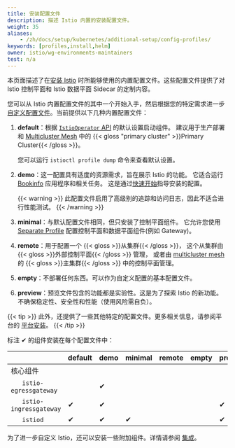```yaml
---
title: 安装配置文件
description: 描述 Istio 内置的安装配置文件。
weight: 35
aliases:
    - /zh/docs/setup/kubernetes/additional-setup/config-profiles/
keywords: [profiles,install,helm]
owner: istio/wg-environments-maintainers
test: n/a
---
```


本页面描述了在[安装 Istio](/zh/docs/setup/install/istioctl/) 时所能够使用的内置配置文件。这些配置文件提供了对 Istio 控制平面和 Istio 数据平面 Sidecar 的定制内容。

您可以从 Istio 内置配置文件的其中一个开始入手，然后根据您的特定需求进一步[自定义配置文件](/zh/docs/setup/additional-setup/customize-installation/)。当前提供以下几种内置配置文件：

1. **default**：根据 [`IstioOperator` API](/zh/docs/reference/config/istio.operator.v1alpha1/) 的默认设置启动组件。
    建议用于生产部署和 [Multicluster Mesh](/zh/docs/ops/deployment/deployment-models/#multiple-clusters) 中的 {{< gloss "primary cluster" >}}Primary Cluster{{< /gloss >}}。

    您可以运行 `istioctl profile dump` 命令来查看默认设置。

1. **demo**：这一配置具有适度的资源需求，旨在展示 Istio 的功能。
    它适合运行 [Bookinfo](/zh/docs/examples/bookinfo/) 应用程序和相关任务。
    这是通过[快速开始](/zh/docs/setup/getting-started/)指导安装的配置。

    {{< warning >}}
    此配置文件启用了高级别的追踪和访问日志，因此不适合进行性能测试。
    {{< /warning >}}

1. **minimal**：与默认配置文件相同，但只安装了控制平面组件。
    它允许您使用 [Separate Profile](/zh/docs/setup/additional-setup/gateway/#deploying-a-gateway) 配置控制平面和数据平面组件(例如 Gateway)。

1. **remote**：用于配置一个 {{< gloss >}}从集群{{< /gloss >}}，
    这个从集群由 {{< gloss >}}外部控制平面{{< /gloss >}} 管理，
    或者由 [multicluster mesh](/zh/docs/ops/deployment/deployment-models/#multiple-clusters) 的
    {{< gloss >}}主集群{{< /gloss >}} 中的控制平面管理。

1. **empty**：不部署任何东西。可以作为自定义配置的基本配置文件。

1. **preview**：预览文件包含的功能都是实验性。这是为了探索 Istio 的新功能。不确保稳定性、安全性和性能（使用风险需自负）。

{{< tip >}}
此外，还提供了一些其他特定的配置文件。更多相关信息，请参阅平台的 [平台安装](/zh/docs/setup/platform-setup)。
{{< /tip >}}

标注 &#x2714; 的组件安装在每个配置文件中：

|     | default | demo | minimal | remote | empty | preview |
| --- | --- | --- | --- | --- | --- | --- |
| 核心组件 | | | | | | | |
| &nbsp;&nbsp;&nbsp;&nbsp;&nbsp;&nbsp;`istio-egressgateway` | | &#x2714; | | | | | | |
| &nbsp;&nbsp;&nbsp;&nbsp;&nbsp;&nbsp;`istio-ingressgateway` | &#x2714; | &#x2714; | | | | &#x2714; |
| &nbsp;&nbsp;&nbsp;&nbsp;&nbsp;&nbsp;`istiod` | &#x2714; | &#x2714; | &#x2714; | | | &#x2714; |

为了进一步自定义 Istio，还可以安装一些附加组件。详情请参阅 [集成](/zh/docs/ops/integrations)。
